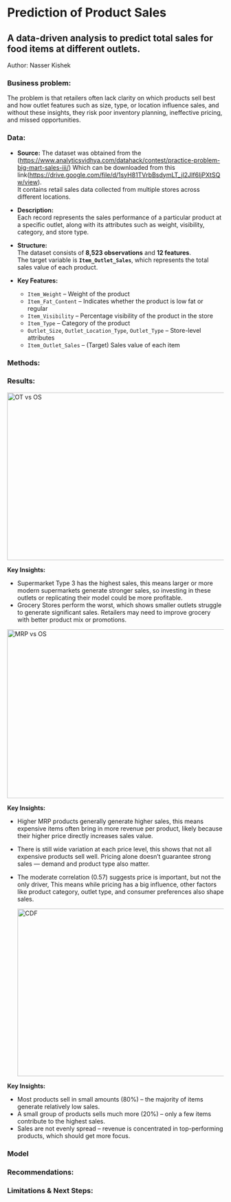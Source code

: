 # Prediction of Product Sales

## A data-driven analysis to predict total sales for food items at different outlets.
Author: Nasser Kishek

### Business problem:
The problem is that retailers often lack clarity on which products sell best and how outlet features such as size, type, or location influence sales, and without these insights, they risk poor inventory planning, ineffective pricing, and missed opportunities.

### Data:
- **Source:** 
  The dataset was obtained from the (https://www.analyticsvidhya.com/datahack/contest/practice-problem-big-mart-sales-iii/) Which can be downloaded from this link(https://drive.google.com/file/d/1syH81TVrbBsdymLT_jl2JIf6IjPXtSQw/view).  
  It contains retail sales data collected from multiple stores across different locations.

- **Description:**  
  Each record represents the sales performance of a particular product at a specific outlet, along with its attributes such as weight, visibility, category, and store type.

- **Structure:**  
  The dataset consists of **8,523 observations** and **12 features**.  
  The target variable is **`Item_Outlet_Sales`**, which represents the total sales value of each product.

- **Key Features:**  
  - `Item_Weight` – Weight of the product  
  - `Item_Fat_Content` – Indicates whether the product is low fat or regular  
  - `Item_Visibility` – Percentage visibility of the product in the store  
  - `Item_Type` – Category of the product  
  - `Outlet_Size`, `Outlet_Location_Type`, `Outlet_Type` – Store-level attributes  
  - `Item_Outlet_Sales` – (Target) Sales value of each item

### Methods:

### Results:

<img width="589" height="390" alt="OT vs OS" src="https://github.com/user-attachments/assets/28f60670-7880-4ced-be3b-2434bade3689" />

**Key Insights:**
- Supermarket Type 3 has the highest sales, this means larger or more modern supermarkets generate stronger sales, so investing in these outlets or replicating their model could be more profitable.
- Grocery Stores perform the worst, which shows smaller outlets struggle to generate significant sales. Retailers may need to improve grocery with better product mix or promotions.


<img width="558" height="393" alt="MRP vs OS" src="https://github.com/user-attachments/assets/5f6eab7e-d1f4-4400-9924-a818680ef4dd" />

**Key Insights:**
- Higher MRP products generally generate higher sales, this means expensive items often bring in more revenue per product, likely because their higher price directly increases sales value.
- There is still wide variation at each price level, this shows that not all expensive products sell well. Pricing alone doesn’t guarantee strong sales — demand and product type also matter.
- The moderate correlation (0.57) suggests price is important, but not the only driver, This means while pricing has a big influence, other factors like product category, outlet type, and consumer preferences also shape sales.


  <img width="590" height="390" alt="CDF" src="https://github.com/user-attachments/assets/3ff64cc3-ed23-40b4-b579-081e69beae75" />

**Key Insights:**
- Most products sell in small amounts (80%) – the majority of items generate relatively low sales.
- A small group of products sells much more (20%) – only a few items contribute to the highest sales.
- Sales are not evenly spread – revenue is concentrated in top-performing products, which should get more focus.

### Model

### Recommendations:

### Limitations & Next Steps:

